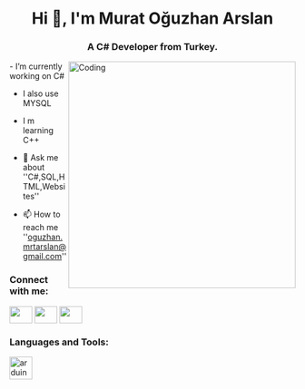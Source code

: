 <h1 align="center">Hi 👋, I'm Murat Oğuzhan Arslan</h1>
<h3 align="center">A C# Developer from Turkey.</h3>
<img align="right" alt="Coding" width=400 src="[https://cdn.dribbble.com/users/1162077/screenshots/3848914/programmer.gif](https://media.tenor.com/NOYF3f82b_gAAAAC/programmer.gif)">
-  I’m currently working on C#

- I also use MYSQL

- I m learning C++

- 💬 Ask me about ''C#,SQL,HTML,Websites''

- 📫 How to reach me ''oguzhan.mrtarslan@gmail.com''

<h3 align="left">Connect with me:</h3>
<p align="left">
<a href="[https://dev.to/komplatox]" target="blank"><img align="center" src="https://raw.githubusercontent.com/rahuldkjain/github-profile-readme-generator/master/src/images/icons/Social/devto.svg" alt="" height="30" width="40" /></a>
<a href="https://www.instagram.com/oguzarslan____" target="blank"><img align="center" src="https://raw.githubusercontent.com/rahuldkjain/github-profile-readme-generator/master/src/images/icons/Social/instagram.svg" alt="" height="30" width="40" /></a>
<a href="https://discord.gg/y.u.s.u.f" target="blank"><img align="center" src="https://raw.githubusercontent.com/rahuldkjain/github-profile-readme-generator/master/src/images/icons/Social/discord.svg" alt="" height="30" width="40" /></a>
</p>

<h3 align="left">Languages and Tools:</h3>
<p align="left"> <a href="https://encrypted-tbn0.gstatic.com/images?q=tbn:ANd9GcRZPi7-vfjoJWo0S4vH_wdH7S4U6nhLkWIxrC9kSL8cdA&s" target="_blank" rel="noreferrer"> <img src="https://encrypted-tbn0.gstatic.com/images?q=tbn:ANd9GcRZPi7-vfjoJWo0S4vH_wdH7S4U6nhLkWIxrC9kSL8cdA&s" alt="arduino" width="40" height="40"/> </a>  </p>
